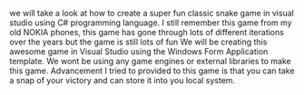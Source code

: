 we will take a look at how to create a super fun classic snake game in visual studio using C# programming language. 
I still remember this game from my old NOKIA phones,
this game has gone through lots of different iterations over the years but the game is still lots of fun
We will be creating this awesome game in Visual Studio using the Windows Form Application template.
We wont be using any game engines or external libraries to make this game.
Advancement I tried to
provided to this game is that you can take a snap of your victory and can store it into you local system.
